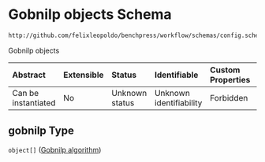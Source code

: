 # Gobnilp objects Schema

```txt
http://github.com/felixleopoldo/benchpress/workflow/schemas/config.schema.json#/properties/resources/properties/structure_learning_algorithms/properties/gobnilp
```

Gobnilp objects

| Abstract            | Extensible | Status         | Identifiable            | Custom Properties | Additional Properties | Access Restrictions | Defined In                                                       |
| :------------------ | :--------- | :------------- | :---------------------- | :---------------- | :-------------------- | :------------------ | :--------------------------------------------------------------- |
| Can be instantiated | No         | Unknown status | Unknown identifiability | Forbidden         | Allowed               | none                | [config.schema.json*](config.schema.json "open original schema") |

## gobnilp Type

`object[]` ([Gobnilp algorithm](config-definitions-gobnilp-algorithm.md))
